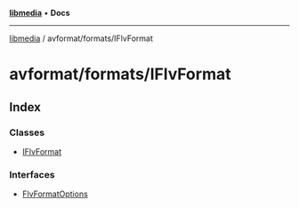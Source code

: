 [**libmedia**](../../../README.md) • **Docs**

***

[libmedia](../../../README.md) / avformat/formats/IFlvFormat

# avformat/formats/IFlvFormat

## Index

### Classes

- [IFlvFormat](classes/IFlvFormat.md)

### Interfaces

- [FlvFormatOptions](interfaces/FlvFormatOptions.md)
